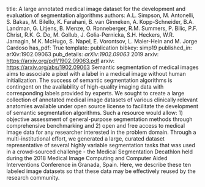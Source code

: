 title: A large annotated medical image dataset for the development and evaluation of segmentation algorithms
authors: A.L. Simpson, M. Antonelli, S. Bakas, M. Bilello, K. Farahani, B. van Ginneken, A. Kopp-Schneider, B.A. Landman, G. Litjens, B. Menze, O. Ronneberger, R.M. Summers, P. Bilic, P.F. Christ, R.K. G. Do, M. Gollub, J. Golia-Pernicka, S.H. Heckers, W.R. Jarnagin, M.K. McHugo, S. Napel, E. Vorontsov, L. Maier-Hein and M. Jorge Cardoso
has_pdf: True
template: publication
bibkey: simp19
published_in: arXiv:1902.09063
pub_details: <i>arXiv:1902.09063</i> 2019
arxiv: https://arxiv.org/pdf/1902.09063.pdf
arxiv: https://arxiv.org/abs/1902.09063
Semantic segmentation of medical images aims to associate a pixel with a label in a medical image without human initialization. The success of semantic segmentation algorithms is contingent on the availability of high-quality imaging data with corresponding labels provided by experts. We sought to create a large collection of annotated medical image datasets of various clinically relevant anatomies available under open source license to facilitate the development of semantic segmentation algorithms. Such a resource would allow: 1) objective assessment of general-purpose segmentation methods through comprehensive benchmarking and 2) open and free access to medical image data for any researcher interested in the problem domain. Through a multi-institutional effort, we generated a large, curated dataset representative of several highly variable segmentation tasks that was used in a crowd-sourced challenge - the Medical Segmentation Decathlon held during the 2018 Medical Image Computing and Computer Aided Interventions Conference in Granada, Spain. Here, we describe these ten labeled image datasets so that these data may be effectively reused by the research community.

